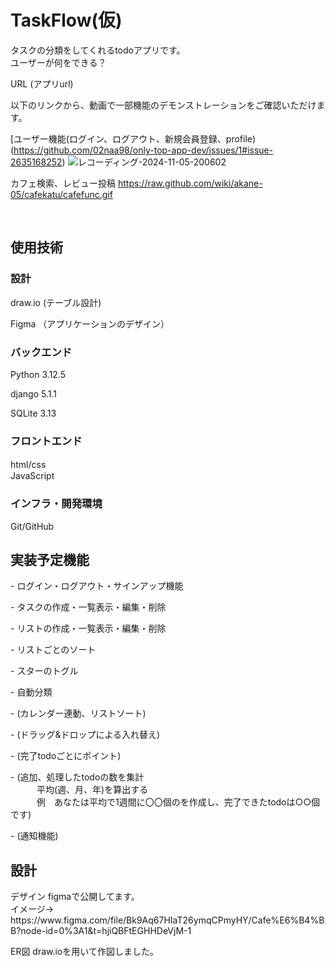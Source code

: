 <h1>TaskFlow(仮)</h1>
<p>タスクの分類をしてくれるtodoアプリです。<br>
ユーザーが何をできる？</p>

URL
(アプリurl)

以下のリンクから、動画で一部機能のデモンストレーションをご確認いただけます。

[ユーザー機能(ログイン、ログアウト、新規会員登録、profile)
(https://github.com/02naa98/only-top-app-dev/issues/1#issue-2635168252)
![レコーディング-2024-11-05-200602](https://github.com/user-attachments/assets/c8e0f9a8-e314-4c83-be7c-9f45cbdcec23)

カフェ検索、レビュー投稿
https://raw.github.com/wiki/akane-05/cafekatu/cafefunc.gif


<br>
<h2>使用技術</h2>

<h3>設計</h3>
<p></p>draw.io (テーブル設計)</p>
Figma （アプリケーションのデザイン）

<h3>バックエンド</h3>
<p></p>Python 3.12.5</p>
<p>django 5.1.1</p>
SQLite 3.13
<h3>フロントエンド</h3>
html/css　<br>
JavaScript
<h3>インフラ・開発環境</h3>
Git/GitHub
<h2>実装予定機能</h2>
<p>- ログイン・ログアウト・サインアップ機能</p>
<p>- タスクの作成・一覧表示・編集・削除</p>
<p>- リストの作成・一覧表示・編集・削除</p>
<p>- リストごとのソート</p>
<p>- スターのトグル<p>
<p>- 自動分類</p>
<p>- (カレンダー連動、リストソート)</p>
<p>- (ドラッグ&ドロップによる入れ替え)</p>

<p>- (完了todoごとにポイント)</p>

<p>- (追加、処理したtodoの数を集計 <br>
　　　平均(週、月、年)を算出する <br>
　　　例　あなたは平均で1週間に〇〇個のを作成し、完了できたtodoは○○個です)</p>
- (通知機能)

<h2>設計</h2>
デザイン
figmaで公開してます。 <br>
イメージ→ https://www.figma.com/file/Bk9Aq67HIaT26ymqCPmyHY/Cafe%E6%B4%BB?node-id=0%3A1&t=hjiQBFtEGHHDeVjM-1



ER図
draw.ioを用いて作図しました。 
